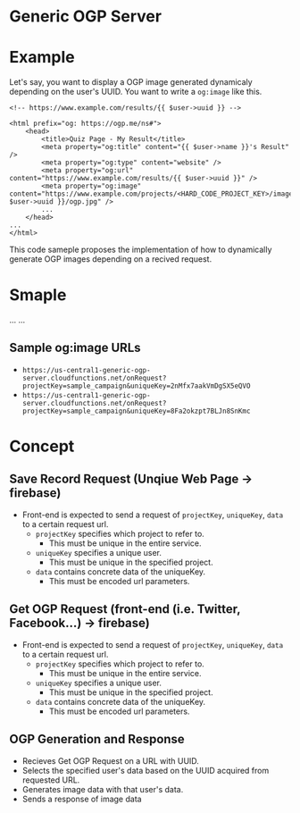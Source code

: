 # Generic OGP Server

# Example

Let's say, you want to display a OGP image generated dynamicaly depending on the user's UUID.
You want to write a `og:image` like this.

```
<!-- https://www.example.com/results/{{ $user->uuid }} -->

<html prefix="og: https://ogp.me/ns#">
    <head>
        <title>Quiz Page - My Result</title>
        <meta property="og:title" content="{{ $user->name }}'s Result" />
        <meta property="og:type" content="website" />
        <meta property="og:url" content="https://www.example.com/results/{{ $user->uuid }}" />
        <meta property="og:image" content="https://www.example.com/projects/<HARD_CODE_PROJECT_KEY>/images/{{ $user->uuid }}/ogp.jpg" />
        ...
    </head>
...
</html>

```

This code sameple proposes the implementation of how to dynamically generate OGP images depending on a recived request.

# Smaple

<html prefix="og: https://ogp.me/ns#">
    <head>
        <title>Quiz Page - My Result</title>
        <meta property="og:title" content="{{ $user->name }}'s Result" />
        <meta property="og:type" content="website" />
        <meta property="og:url" content="https://www.example.com/results/{{ $user->uuid }}" />
        <meta property="og:image" content="https://us-central1-generic-ogp-server.cloudfunctions.net/onRequest?projectKey=sample_campaign&uniqueKey=2nMfx7aakVmDgSX5eQVO" />
        ...
    </head>
...
</html>

## Sample og:image URLs

- `https://us-central1-generic-ogp-server.cloudfunctions.net/onRequest?projectKey=sample_campaign&uniqueKey=2nMfx7aakVmDgSX5eQVO`
- `https://us-central1-generic-ogp-server.cloudfunctions.net/onRequest?projectKey=sample_campaign&uniqueKey=8Fa2okzpt7BLJn8SnKmc`

# Concept

## Save Record Request (Unqiue Web Page → firebase)

- Front-end is expected to send a request of `projectKey`, `uniqueKey`, `data` to a certain request url.
  - `projectKey` specifies which project to refer to.
    - This must be unique in the entire service.
  - `uniqueKey` specifies a unique user.
    - This must be unique in the specified project.
  - `data` contains concrete data of the uniqueKey.
    - This must be encoded url parameters.

## Get OGP Request (front-end (i.e. Twitter, Facebook...) → firebase)

- Front-end is expected to send a request of `projectKey`, `uniqueKey`, `data` to a certain request url.
  - `projectKey` specifies which project to refer to.
    - This must be unique in the entire service.
  - `uniqueKey` specifies a unique user.
    - This must be unique in the specified project.
  - `data` contains concrete data of the uniqueKey.
    - This must be encoded url parameters.

## OGP Generation and Response

- Recieves Get OGP Request on a URL with UUID.
- Selects the specified user's data based on the UUID acquired from requested URL.
- Generates image data with that user's data.
- Sends a response of image data
